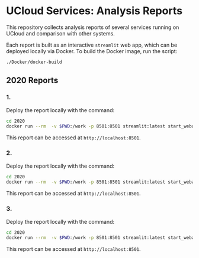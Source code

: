 # UCloud Services: Analysis Reports

This repository collects analysis reports of several services running on UCloud and comparison with other systems. 

Each report is built as an interactive `streamlit` web app, which can be deployed locally via Docker.
To build the Docker image, run the script:
```bash
./Docker/docker-build
```

## 2020 Reports

### 1.

Deploy the report locally with the command:
```bash
cd 2020
docker run --rm  -v $PWD:/work -p 8501:8501 streamlit:latest start_webapp -F /work/1/ -f /work/1/main.py
```
This report can be accessed at `http://localhost:8501`.

### 2.
Deploy the report locally with the command:
```bash
cd 2020
docker run --rm  -v $PWD:/work -p 8501:8501 streamlit:latest start_webapp -F /work/2/ -f /work/2/main.py
```
This report can be accessed at `http://localhost:8501`.

### 3.

Deploy the report locally with the command:
```bash
cd 2020
docker run --rm  -v $PWD:/work -p 8501:8501 streamlit:latest start_webapp -F /work/3/ -f /work/3/main.py
```
This report can be accessed at `http://localhost:8501`.
